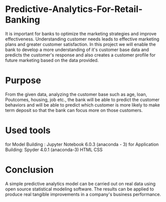 # Predictive-Analytics-For-Retail-Banking

It is important for banks to optimize the marketing strategies and
improve effectiveness. Understanding customer needs leads to
effective marketing plans and greater customer satisfaction.
In this project we will enable the bank to develop a more
understanding of it's customer base data and predicts the
customer's response and also creates a customer profile for
future marketing based on the data provided.

# Purpose

From the given data, analyzing the customer base such as age,
loan, Poutcomes, housing, job etc., the bank will be able to predict
the customer behaviors and will be able to predict which
customer is more likely to make term deposit so that the bank can
focus more on those customers.

# Used tools

for Model Building :
Jupyter Notebook 6.0.3 (anaconda - 3)
for Application Building:
Spyder 4.0.1 (anaconda-3)
HTML
CSS

# Conclusion

A simple predictive analytics model can be carried out on real
data using open source statistical modeling software. The results
can be applied to produce real tangible improvements in a
company's business performance.
